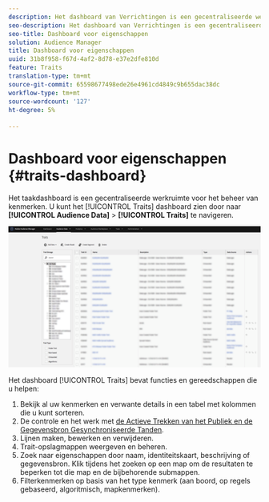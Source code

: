 ```yaml
---
description: Het dashboard van Verrichtingen is een gecentraliseerde werkruimte voor het beheren van eigenschappen.
seo-description: Het dashboard van Verrichtingen is een gecentraliseerde werkruimte voor het beheren van eigenschappen.
seo-title: Dashboard voor eigenschappen
solution: Audience Manager
title: Dashboard voor eigenschappen
uuid: 31b8f958-f67d-4af2-8d78-e37e2dfe810d
feature: Traits
translation-type: tm+mt
source-git-commit: 65598677498ede26e4961cd4849c9b655dac38dc
workflow-type: tm+mt
source-wordcount: '127'
ht-degree: 5%

---
```



# Dashboard voor eigenschappen {#traits-dashboard}

Het taakdashboard is een gecentraliseerde werkruimte voor het beheer van kenmerken. U kunt het [!UICONTROL Traits] dashboard zien door naar **[!UICONTROL Audience Data]** > **[!UICONTROL Traits]** te navigeren.

![](assets/traits-dashboard.png)

<!-- c_tb_dashboard.xml -->

Het dashboard [!UICONTROL Traits] bevat functies en gereedschappen die u helpen:

1. Bekijk al uw kenmerken en verwante details in een tabel met kolommen die u kunt sorteren.
2. De controle en het werk met [de Actieve Trekken van het Publiek en de Gegevensbron Gesynchroniseerde Tanden](../../features/traits/client-activity-synced-audience-traits.md).
3. Lijnen maken, bewerken en verwijderen.
4. Trait-opslagmappen weergeven en beheren.
5. Zoek naar eigenschappen door naam, identiteitskaart, beschrijving of gegevensbron. Klik tijdens het zoeken op een map om de resultaten te beperken tot die map en de bijbehorende submappen.
6. Filterkenmerken op basis van het type kenmerk (aan boord, op regels gebaseerd, algoritmisch, mapkenmerken).